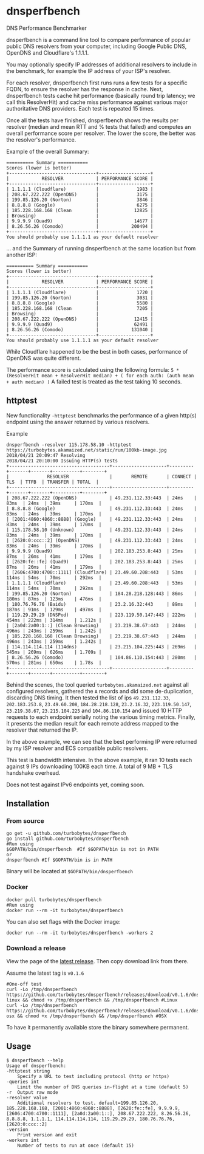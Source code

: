 # dnsperfbench
DNS Performance Benchmarker

dnsperfbench is a command line tool to compare performance of popular public DNS resolvers from your computer, including Google Public DNS, OpenDNS and Cloudflare's 1.1.1.1.

You may optionally specify IP addresses of additional resolvers to include in the benchmark, for example the IP address of your ISP's resolver.

For each resolver, dnsperfbench first runs runs a few tests for a specific FQDN, to ensure the resolver has the response in cache.
Next, dnsperfbench tests cache hit performance (basically round trip latency; we call this ResolverHit) and cache miss performance against various major authoritative DNS providers.
Each test is repeated 15 times.

Once all the tests have finished, dnsperfbench shows the results per resolver (median and mean RTT and % tests that failed) and computes an overall performance score per resolver. The lower the score, the better was the resolver's performance.

Example of the overall Summary:

```
========== Summary ===========
Scores (lower is better)
+--------------------------------+-------------------+
|            RESOLVER            | PERFORMANCE SCORE |
+--------------------------------+-------------------+
| 1.1.1.1 (Cloudflare)           |              1983 |
| 208.67.222.222 (OpenDNS)       |              3175 |
| 199.85.126.20 (Norton)         |              3846 |
| 8.8.8.8 (Google)               |              6275 |
| 185.228.168.168 (Clean         |             12825 |
| Browsing)                      |                   |
| 9.9.9.9 (Quad9)                |             14677 |
| 8.26.56.26 (Comodo)            |            200494 |
+--------------------------------+-------------------+
You should probably use 1.1.1.1 as your default resolver
```

... and the Summary of running dnsperfbench at the same location but from another ISP:

```
========== Summary ===========
Scores (lower is better)
+--------------------------------+-------------------+
|            RESOLVER            | PERFORMANCE SCORE |
+--------------------------------+-------------------+
| 1.1.1.1 (Cloudflare)           |              1720 |
| 199.85.126.20 (Norton)         |              3031 |
| 8.8.8.8 (Google)               |              5580 |
| 185.228.168.168 (Clean         |              7205 |
| Browsing)                      |                   |
| 208.67.222.222 (OpenDNS)       |             12415 |
| 9.9.9.9 (Quad9)                |             62491 |
| 8.26.56.26 (Comodo)            |            131040 |
+--------------------------------+-------------------+
You should probably use 1.1.1.1 as your default resolver
```

While Cloudflare happened to be the best in both cases, performance of OpenDNS was quite different.

The performance score is calculated using the following formula:
`5 * (ResolverHit mean + ResolverHit median) + ( for each auth: (auth mean + auth median) )`
A failed test is treated as the test taking 10 seconds.

## httptest

New functionality `-httptest` benchmarks the performance of a given http(s) endpoint using the answer returned by various resolvers.

Example

```
dnsperfbench -resolver 115.178.58.10 -httptest https://turbobytes.akamaized.net/static/rum/100kb-image.jpg
2018/04/21 20:09:47 Resolving
2018/04/21 20:10:00 Issuing HTTP(s) tests
+-------------------------------------+--------------------+---------+-------+-------+----------+--------+
|              RESOLVER               |       REMOTE       | CONNECT |  TLS  | TTFB  | TRANSFER | TOTAL  |
+-------------------------------------+--------------------+---------+-------+-------+----------+--------+
| 208.67.222.222 (OpenDNS)            | 49.231.112.33:443  | 24ms    | 83ms  | 24ms  | 39ms     | 170ms  |
| 8.8.8.8 (Google)                    | 49.231.112.33:443  | 24ms    | 83ms  | 24ms  | 39ms     | 170ms  |
| [2001:4860:4860::8888] (Google)     | 49.231.112.33:443  | 24ms    | 83ms  | 24ms  | 39ms     | 170ms  |
| 115.178.58.10 (Unknown)             | 49.231.112.33:443  | 24ms    | 83ms  | 24ms  | 39ms     | 170ms  |
| [2620:0:ccc::2] (OpenDNS)           | 49.231.112.33:443  | 24ms    | 83ms  | 24ms  | 39ms     | 170ms  |
| 9.9.9.9 (Quad9)                     | 202.183.253.8:443  | 25ms    | 87ms  | 26ms  | 41ms     | 179ms  |
| [2620:fe::fe] (Quad9)               | 202.183.253.8:443  | 25ms    | 87ms  | 26ms  | 41ms     | 179ms  |
| [2606:4700:4700::1111] (Cloudflare) | 23.49.60.208:443   | 53ms    | 114ms | 54ms  | 70ms     | 292ms  |
| 1.1.1.1 (Cloudflare)                | 23.49.60.208:443   | 53ms    | 114ms | 54ms  | 70ms     | 292ms  |
| 199.85.126.20 (Norton)              | 184.28.218.128:443 | 86ms    | 180ms | 87ms  | 123ms    | 476ms  |
| 180.76.76.76 (Baidu)                | 23.2.16.32:443     | 89ms    | 187ms | 91ms  | 129ms    | 497ms  |
| 119.29.29.29 (DNSPod)               | 223.119.50.147:443 | 222ms   | 454ms | 222ms | 314ms    | 1.212s |
| [2a0d:2a00:1::] (Clean Browsing)    | 23.219.38.67:443   | 244ms   | 496ms | 243ms | 259ms    | 1.242s |
| 185.228.168.168 (Clean Browsing)    | 23.219.38.67:443   | 244ms   | 496ms | 243ms | 259ms    | 1.242s |
| 114.114.114.114 (114dns)            | 23.215.104.225:443 | 269ms   | 545ms | 269ms | 626ms    | 1.709s |
| 8.26.56.26 (Comodo)                 | 104.86.110.154:443 | 280ms   | 570ms | 281ms | 650ms    | 1.78s  |
+-------------------------------------+--------------------+---------+-------+-------+----------+--------+
```

Behind the scenes, the tool queried `turbobytes.akamaized.net` against all configured resolvers, gathered the `A` records and did some de-duplication, discarding DNS timing. It then tested the list of ips `49.231.112.33`, `202.183.253.8`, `23.49.60.208`, `184.28.218.128`, `23.2.16.32`, `223.119.50.147`, `23.219.38.67`, `23.215.104.225` and `104.86.110.154` and issued 10 HTTP requests to each endpoint serially noting the various timing metrics. Finally, it presents the median result for each remote address mapped to the resolver that returned the IP.

In the above example, we can see that the best performing IP were returned by my ISP resolver and ECS compatible public resolvers.

This test is bandwidth intensive. In the above example, it ran 10 tests each against 9 IPs downloading 100KB each time. A total of 9 MB + TLS handshake overhead.

Does not test against IPv6 endpoints yet, coming soon.

## Installation

### From source

```
go get -u github.com/turbobytes/dnsperfbench
go install github.com/turbobytes/dnsperfbench
#Run using
$GOPATH/bin/dnsperfbench  #If $GOPATH/bin is not in PATH
or
dnsperfbench #If $GOPATH/bin is in PATH
```

Binary will be located at `$GOPATH/bin/dnsperfbench`

### Docker

```
docker pull turbobytes/dnsperfbench
#Run using
docker run --rm -it turbobytes/dnsperfbench
```

You can also set flags with the Docker image:

```
docker run --rm -it turbobytes/dnsperfbench -workers 2
```

### Download a release

View the page of the [latest release](https://github.com/turbobytes/dnsperfbench/releases/latest). Then copy download link from there.

Assume the latest tag is `v0.1.6`

```
#One-off test
curl -Lo /tmp/dnsperfbench https://github.com/turbobytes/dnsperfbench/releases/download/v0.1.6/dnsperfbench-linux && chmod +x /tmp/dnsperfbench && /tmp/dnsperfbench #Linux
curl -Lo /tmp/dnsperfbench https://github.com/turbobytes/dnsperfbench/releases/download/v0.1.6/dnsperfbench-osx && chmod +x /tmp/dnsperfbench && /tmp/dnsperfbench #OSX
```

To have it permanently available store the binary somewhere permanent.

## Usage

```
$ dnsperfbench --help
Usage of dnsperfbench:
-httptest string
    Specify a URL to test including protocol (http or https)
-queries int
    Limit the number of DNS queries in-flight at a time (default 5)
-r	Output raw mode
-resolver value
    Additional resolvers to test. default=199.85.126.20, 185.228.168.168, [2001:4860:4860::8888], [2620:fe::fe], 9.9.9.9, [2606:4700:4700::1111], [2a0d:2a00:1::], 208.67.222.222, 8.26.56.26, 8.8.8.8, 1.1.1.1, 114.114.114.114, 119.29.29.29, 180.76.76.76, [2620:0:ccc::2]
-version
    Print version and exit
-workers int
    Number of tests to run at once (default 15)
```
